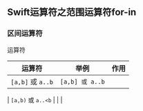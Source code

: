 ## Swift运算符之范围运算符for-in

### 区间运算符

运算符

| 运算符 |举例 | 作用 |
| --- | --- | --- |
| `[a,b]` 或 `a..b` | `[a,b] 或 a..b` |  |

| `[a,b)` 或 `a..<b` | |  |





















